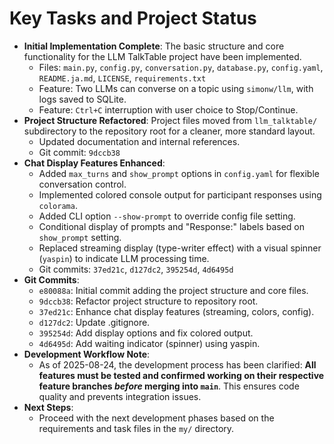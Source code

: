 # Key Tasks and Project Status

- **Initial Implementation Complete**: The basic structure and core functionality for the LLM TalkTable project have been implemented.
    - Files: `main.py`, `config.py`, `conversation.py`, `database.py`, `config.yaml`, `README.ja.md`, `LICENSE`, `requirements.txt`
    - Feature: Two LLMs can converse on a topic using `simonw/llm`, with logs saved to SQLite.
    - Feature: `Ctrl+C` interruption with user choice to Stop/Continue.
- **Project Structure Refactored**: Project files moved from `llm_talktable/` subdirectory to the repository root for a cleaner, more standard layout.
    - Updated documentation and internal references.
    - Git commit: `9dccb38`
- **Chat Display Features Enhanced**:
    - Added `max_turns` and `show_prompt` options in `config.yaml` for flexible conversation control.
    - Implemented colored console output for participant responses using `colorama`.
    - Added CLI option `--show-prompt` to override config file setting.
    - Conditional display of prompts and "Response:" labels based on `show_prompt` setting.
    - Replaced streaming display (type-writer effect) with a visual spinner (`yaspin`) to indicate LLM processing time.
    - Git commits: `37ed21c`, `d127dc2`, `395254d`, `4d6495d`
- **Git Commits**:
    - `e80088a`: Initial commit adding the project structure and core files.
    - `9dccb38`: Refactor project structure to repository root.
    - `37ed21c`: Enhance chat display features (streaming, colors, config).
    - `d127dc2`: Update .gitignore.
    - `395254d`: Add display options and fix colored output.
    - `4d6495d`: Add waiting indicator (spinner) using yaspin.
- **Development Workflow Note**:
    - As of 2025-08-24, the development process has been clarified: **All features must be tested and confirmed working on their respective feature branches *before* merging into `main`**. This ensures code quality and prevents integration issues.
- **Next Steps**:
    - Proceed with the next development phases based on the requirements and task files in the `my/` directory.